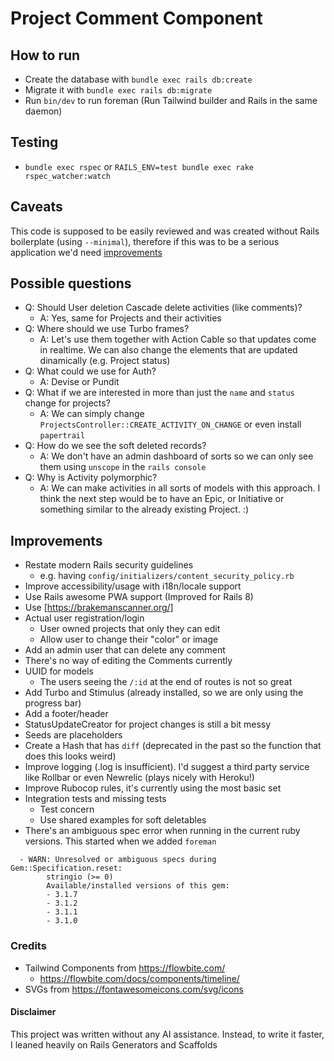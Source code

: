 # Project Comment Component

## How to run
- Create the database with `bundle exec rails db:create`
- Migrate it with `bundle exec rails db:migrate`
- Run `bin/dev` to run foreman (Run Tailwind builder and Rails in the same daemon)

## Testing
- `bundle exec rspec` or `RAILS_ENV=test bundle exec rake rspec_watcher:watch`

## Caveats
This code is supposed to be easily reviewed and was created without Rails boilerplate (using `--minimal`), therefore if this was to be a serious application we'd need [improvements](#improvements)


## Possible questions
- Q: Should User deletion Cascade delete activities (like comments)?
  - A: Yes, same for Projects and their activities
- Q: Where should we use Turbo frames?
  - A: Let's use them together with Action Cable so that updates come in realtime. We can also change the elements that are updated dinamically (e.g. Project status)
- Q: What could we use for Auth?
  - A: Devise or Pundit
- Q: What if we are interested in more than just the `name` and `status` change for projects?
  - A: We can simply change `ProjectsController::CREATE_ACTIVITY_ON_CHANGE` or even install `papertrail`
- Q: How do we see the soft deleted records?
  - A: We don't have an admin dashboard of sorts so we can only see them using `unscope` in the `rails console`
- Q: Why is Activity polymorphic?
  - A: We can make activities in all sorts of models with this approach. I think the next step would be to have an Epic, or Initiative or something similar to the already existing Project. :)

## Improvements
- Restate modern Rails security guidelines
  - e.g. having `config/initializers/content_security_policy.rb`
- Improve accessibility/usage with i18n/locale support
- Use Rails awesome PWA support (Improved for Rails 8)
- Use [https://brakemanscanner.org/]
- Actual user registration/login
  - User owned projects that only they can edit
  - Allow user to change their "color" or image
- Add an admin user that can delete any comment
- There's no way of editing the Comments currently
- UUID for models
  - The users seeing the `/:id` at the end of routes is not so great
- Add Turbo and Stimulus (already installed, so we are only using the progress bar)
- Add a footer/header
- StatusUpdateCreator for project changes is still a bit messy
- Seeds are placeholders
- Create a Hash that has `diff` (deprecated in the past so the function that does this looks weird)
- Improve logging (.log is insufficient). I'd suggest a third party service like Rollbar or even Newrelic (plays nicely with Heroku!)
- Improve Rubocop rules, it's currently using the most basic set
- Integration tests and missing tests
  - Test concern
  - Use shared examples for soft deletables
- There's an ambiguous spec error when running in the current ruby versions. This started when we added `foreman`
```
  - WARN: Unresolved or ambiguous specs during Gem::Specification.reset:
        stringio (>= 0)
        Available/installed versions of this gem:
        - 3.1.7
        - 3.1.2
        - 3.1.1
        - 3.1.0
```


### Credits

- Tailwind Components from https://flowbite.com/
  - https://flowbite.com/docs/components/timeline/
- SVGs from https://fontawesomeicons.com/svg/icons

#### Disclaimer
This project was written without any AI assistance. Instead, to write it faster, I leaned heavily on Rails Generators and Scaffolds
